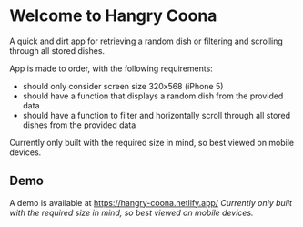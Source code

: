 # Welcome to Hangry Coona
A quick and dirt app for retrieving a random dish or filtering and scrolling through all stored dishes. 

App is made to order, with the following requirements:
 - should only consider screen size 320x568 (iPhone 5)
 - should have a function that displays a random dish from the provided data
 - should have a function to filter and horizontally scroll through all stored dishes from the provided data

Currently only built with the required size in mind, so best viewed on mobile devices. 

## Demo
A demo is available at https://hangry-coona.netlify.app/
*Currently only built with the required size in mind, so best viewed on mobile devices.*
